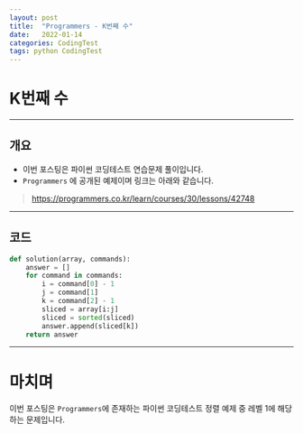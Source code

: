 ```yaml
---
layout: post
title:  "Programmers - K번째 수"
date:   2022-01-14
categories: CodingTest
tags: python CodingTest
---
```

# K번째 수
---

## 개요

* 이번 포스팅은 파이썬 코딩테스트 연습문제 풀이입니다.
* `Programmers` 에 공개된 예제이며 링크는 아래와 같습니다.

> <https://programmers.co.kr/learn/courses/30/lessons/42748>
    
---
    
## 코드

```python
def solution(array, commands):
    answer = []
    for command in commands:
        i = command[0] - 1
        j = command[1]
        k = command[2] - 1
        sliced = array[i:j]
        sliced = sorted(sliced)
        answer.append(sliced[k])
    return answer
```

---
# 마치며
이번 포스팅은 `Programmers`에 존재하는 파이썬 코딩테스트 정렬 예제 중 레벨 1에 해당하는 문제입니다. 